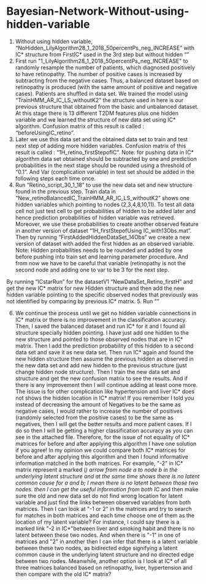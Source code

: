 # Bayesian-Network-Without-using-hidden-variable

1.	Without using hidden variable, “NoHidden_LilyAlgorithm28_1_2018_50percentPs_neg_INCREASE” with IC* structure from FirstIC* used in the 3rd step but without hidden “”
2.	First run "1_LilyAlgorithm28_1_2018_50percentPs_neg_INCREASE" to randomly resample the number of patients, which diagnosed positively to have retinopathy. The number of positive cases is increased by subtracting from the negative cases. Thus, a balanced dataset based on retinopathy is produced (with the same amount of positive and negative cases). Patients are shuffled in data set. We trained the model using “TrainHMM_AR_IC_LS_withoutK2” the structure used in here is our previous structure that obtained from the basic and unbalanced dataset. At this stage there is 13 different T2DM features plus one hidden variable and we learned the structure of new data set using IC* algorithm. Confusion matrix of this result is called : “beforeUsingIC_retino”.
3.	 Later we use this data set and the obtained data set to train and test next step of adding more hidden variables. Confusion matrix of this result is called : “1H_retino_firstStepofIC”.
Note: for pushing data in IC* algorithm data set obtained should be subtracted by one and prediction probabilities in the next stage should be rounded using a threshold of “0.1”. And Var (complication variable) in test set should be added in the following steps each time once.
4.	Run “Retino_script_30_1_18” to use the new data set and new structure found in the previous step. Train data in “New_retinoBalancedIC_TrainHMM_AR_IC_LS_withoutK2” shows one hidden variables which pointing to nodes (2,3,4,8,10,11). To test all data cell not just test cell to get probabilities of hidden to be added later and hence prediction probabilities of hidden variable was retrieved. Moreover, we use these probabilities to create another observed feature in another version of dataset “1H_firstStepofUsing IC_with13Obs.mat”.  
Then by running “FirstAddedHiddenDataSet_14Obs” we create a new version of dataset with added the first hidden as an observed variable. 
Note: Hidden probabilities needs to be rounded and added by one before pushing into train set and learning parameter procedure. And from now we have to be careful that variable (retinopathy is not the second node and adding one to var to be 3 for the next step.

By running “ICstarRun” for the datasetV1 “NewDataSet_Retino_firstH” and get the new IC* matrix for new Hidden structure and then add the new hidden variable pointing to the specific observed nodes that previously was not identified by comparing by previous IC* matrix.
5.	Run “”


6.	We continue the process until we get no hidden variable connections in IC* matrix or there is no improvement in the classification accuracy.
Then, I saved the balanced dataset and run IC* for it and I found all structure specially hidden pointing. I have just add one hidden to the new structure and pointed to those observed nodes that are in IC* matrix.
Then I add the prediction probability of this hidden to a second data set and save it as new data set. Then run IC* again and found the new hidden structure then assume the previous hidden as observed in the new data set and add new hidden to the previous structure (just change hidden node structure). Then I train the new data set and structure and get the new confusion matrix to see the results. And if there is any improvement then I will continue adding at least oone more.
The issue is for other complication like hypertension and liver IC* does not shows the hidden location in IC* matrix!
If you remember I told you instead of decreasing the amount of Negatives to be the same as negative cases, I would rather to increase the number of positives (randomly selected from the positive cases) to be the same as negatives, then I will get the better results and more patient cases.
If I do so then I will be getting a higher classification accuracy as you can see in the attached file.
Therefore, for the issue of not equality of IC* matrices for before and after applying this algorithm I have one solution if you agree!
In my opinion we could compare both IC* matrices for before and after applying this algorithm and then I found informative information matched in the both matrices. For example, "-2" in IC* matrix represent a marked (*) arrow from node a to node b in the underlying latent structure and at the same time shows there is no latent common cause for a and b; I mean there is no latent between those two nodes. then I can get the useful information from both IC* and then make sure the old and new data set do not find wrong location for latent variable and just find the links between observed variables from both matrices. Then I can look at "-1 or 2" in the matrices and try to search for matches in both matrices and each time choose one of them as the location of my latent variable?
For instance, I could say there is a marked link "-2 in IC*"between liver and smoking habit and there is no latent between these two nodes. And when there is "-1" in one of matrices and "2" in another then I can infer that there is a latent variable between these two nodes, as bidirected edge signifying a latent common cause in the underlying latent structure and no directed edge between two nodes.
Meanwhile, another option is I look at IC* of all three matrices balanced based on retinopathy, liver, hypertension and then compare with the old IC* matrix?

